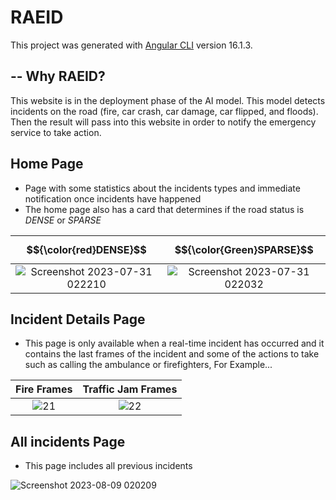 # RAEID

This project was generated with [Angular CLI](https://github.com/angular/angular-cli) version 16.1.3.

## -- Why RAEID?
This website is in the deployment phase of the AI model. This model detects incidents on the road 
(fire, car crash, car damage, car flipped, and floods). Then the result will pass into this website in order to notify the emergency service to take action.  

## Home Page 
- Page with some statistics about the incidents types and immediate notification once incidents have happened
- The home page also has a card that determines if the road status is  $DENSE$ or $SPARSE$ 

$${\color{red}DENSE}$$           |  $${\color{Green}SPARSE}$$
:-------------------------:|:-------------------------:
![Screenshot 2023-07-31 022210](https://github.com/salmaelsy/RAEID/assets/62834497/84b0f8f7-5648-4f96-952a-565469e33a64)| ![Screenshot 2023-07-31 022032](https://github.com/salmaelsy/RAEID/assets/62834497/12c950b7-f882-41a0-9d77-b3ed55d9ddd9)



## Incident Details Page
-  This page is only available when a real-time incident has occurred and it contains the last frames of the incident and some of the actions to take such as calling the ambulance or firefighters, For Example...


Fire Frames             |  Traffic Jam Frames
:-------------------------:|:-------------------------:
![21](https://github.com/salmaelsy/RAEID/assets/62834497/02d8e412-801e-48e2-a03a-778954503a13) | ![22](https://github.com/salmaelsy/RAEID/assets/62834497/1dba80f0-50d1-48a2-a2af-f181fbeaa420)

## All incidents Page
- This page includes all previous incidents 
  
![Screenshot 2023-08-09 020209](https://github.com/salmaelsy/RAEID/assets/62834497/1d88d96d-752a-4332-b7e8-f43cc2b43c27)


